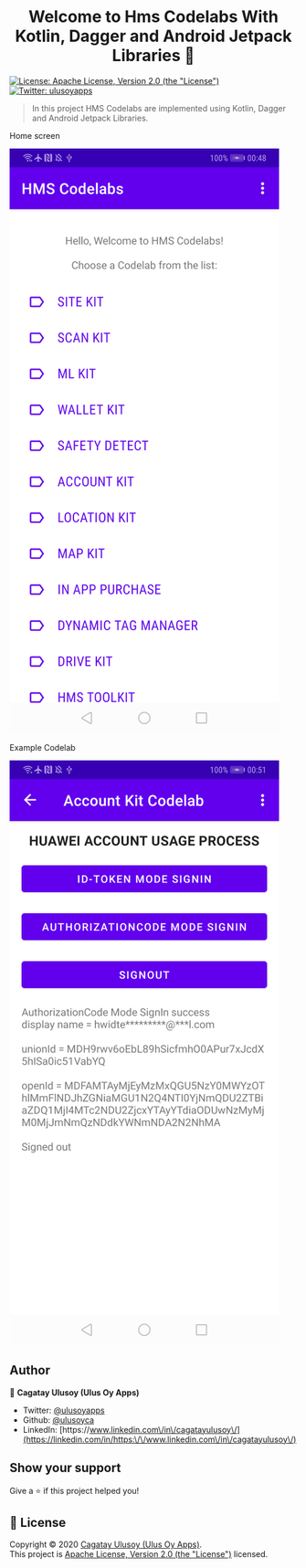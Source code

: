 <h1 align="center">Welcome to Hms Codelabs With Kotlin, Dagger and Android Jetpack Libraries 👋</h1>
<p>
  <a href="http://www.apache.org/licenses/LICENSE-2.0" target="_blank">
    <img alt="License: Apache License, Version 2.0 (the &#34;License&#34;)" src="https://img.shields.io/badge/License-Apache License, Version 2.0 (the &#34;License&#34;)-yellow.svg" />
  </a>
  <a href="https://twitter.com/ulusoyapps" target="_blank">
    <img alt="Twitter: ulusoyapps" src="https://img.shields.io/twitter/follow/ulusoyapps.svg?style=social" />
  </a>
</p>

> In this project HMS Codelabs are implemented using Kotlin, Dagger and Android Jetpack Libraries.

Home screen

![homePage](app/src/main/res/mipmap-hdpi/homePage_1.png)

Example Codelab

![accountKit](app/src/main/res/mipmap-hdpi/accountKit_1.png)

## Author

👤 **Cagatay Ulusoy (Ulus Oy Apps)**

* Twitter: [@ulusoyapps](https://twitter.com/ulusoyapps)
* Github: [@ulusoyca](https://github.com/ulusoyca)
* LinkedIn: [https:\/\/www.linkedin.com\/in\/cagatayulusoy\/](https://linkedin.com/in/https:\/\/www.linkedin.com\/in\/cagatayulusoy\/)

## Show your support

Give a ⭐️ if this project helped you!

## 📝 License

Copyright © 2020 [Cagatay Ulusoy (Ulus Oy Apps)](https://github.com/ulusoyca).<br />
This project is [Apache License, Version 2.0 (the &#34;License&#34;)](http://www.apache.org/licenses/LICENSE-2.0) licensed.
